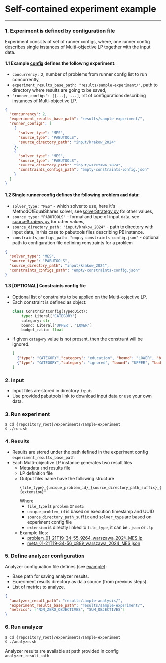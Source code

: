 # Self-contained experiment example

---

### 1. Experiment is defined by configuration file

Experiment consists of set of runner configs, where, one runner config describes single instances of Multi-objective LP together with the input data.

#### 1.1 Example [config](experiment-config.json) defines the following experiment: 
* `concurrency: 2`, number of problems from runner config list to run concurrently,
* `experiment_results_base_path: "results/sample-experiment/"`, path to directory where results are going to be saved,
* `"runner_configs": [{...}, ...]`, list of configurations describing instances of Multi-objective LP.

```json
{
  "concurrency": 2,
  "experiment_results_base_path": "results/sample-experiment/",
  "runner_configs": [
    {
      "solver_type": "MES",
      "source_type": "PABUTOOLS",
      "source_directory_path": "input/krakow_2024"
    },
    {
      "solver_type": "MES",
      "source_type": "PABUTOOLS",
      "source_directory_path": "input/warszawa_2024",
      "constraints_configs_path": "empty-constraints-config.json"
    }
  ]
}
```

#### 1.2 Single runner config defines the following problem and data:

* `solver_type: "MES"` - which solver to use, here it's MethodOfEqualShares solver, see [solverStrategy.py](../helpers/runners/solverStrategy.py) for other values,
* `source_type: "PABUTOOLS"` - format and type of input data, see [sourceStrategy.py](../helpers/runners/sourceStrategy.py) for other values,
* `source_directory_path: "input/krakow_2024"` - path to directory with input data, in this case to pabutools files describing PB instance.
* `constraints_configs_path: "empty-constraints-config.json"` - optional path to configuration file defining constraints for a problem
```json
{
  "solver_type": "MES",
  "source_type": "PABUTOOLS",
  "source_directory_path": "input/krakow_2024",
  "constraints_configs_path": "empty-constraints-config.json"
}
```

#### 1.3 [OPTIONAL] Constraints config file

* Optional list of constraints to be applied on the Multi-objective LP.
* Each constraint is defined as object:
  ```python
  class ConstraintConfig(TypedDict):
      type: Literal['CATEGORY']
      category: str
      bound: Literal['UPPER', 'LOWER']
      budget_ratio: float
  ```
* If given `category` value is not present, then the constraint will be ignored.
  ```json
  [
    {"type": "CATEGORY","category": "education", "bound": "LOWER", "budget_ratio": 0.15},
    {"type": "CATEGORY","category": "ignored", "bound": "UPPER", "budget_ratio": 0.30}
  ]
  ```

### 2. Input

* Input files are stored in directory `input`.  
* Use provided pabutools link to download input data or use your own data. 

### 3. Run experiment
```shell
$ cd {repository_root}/experiments/sample-experiment
$ ./run.sh
```

### 4. Results
* Results are stored under the path defined in the experiment config `experiment_results_base_path`
* Each Multi-objective LP instance generates two result files
  * Metadata and results file
  * LP definition file
  * Output files name have the following structure
    ```
    {file_type}_{unique_problem_id}_{source_directory_path_suffix}_{solver_type}.{extension}"
    ```
    Where
    * `file_type` is `problem` or `meta`
    * `unique_problem_id` is based on execution timestamp and UUID
    * `source_directory_path_suffix` and `solver_type` are based on experiment config file
    * `extension` is directly linked to `file_type`, it can be `.json` or `.lp`
  * Example files:
    * [problem_01-21T19-34-55_9264_warszawa_2024_MES.lp](results/sample-experiment/problem_01-21T19-34-55_9264_warszawa_2024_MES.lp)
    * [meta_01-21T19-34-56_c889_warszawa_2024_MES.json](results/Fsample-experiment/meta_01-21T19-34-56_c889_warszawa_2024_MES.json)


### 5. Define analyzer configuration
Analyzer configuration file defines (see [example](sample-analysis-config.json)):
* Base path for saving analyzer results.
* Experiment results directory as data source (from previous steps).
* List of metrics to analyze.
```json
{
  "analyzer_result_path": "results/sample-analysis/",
  "experiment_results_base_path": "results/sample-experiment/",
  "metrics": ["NON_ZERO_OBJECTIVES", "SUM_OBJECTIVES"]
}
```

### 6. Run analyzer
```shell
$ cd {repository_root}/experiments/sample-experiment
$ ./analyze.sh
```

Analyzer results are available at path provided in config `analyzer_result_path`

